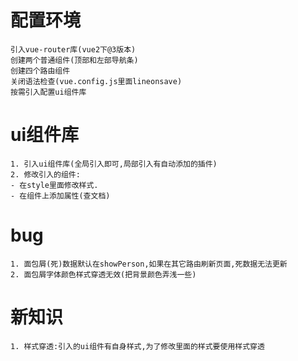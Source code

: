 # 配置环境
```
引入vue-router库(vue2下@3版本)
创建两个普通组件(顶部和左部导航条)
创建四个路由组件
关闭语法检查(vue.config.js里面lineonsave)
按需引入配置ui组件库

```

# ui组件库
```
1. 引入ui组件库(全局引入即可,局部引入有自动添加的插件)
2. 修改引入的组件:
- 在style里面修改样式.  
- 在组件上添加属性(查文档)

```

# bug
```
1. 面包屑(死)数据默认在showPerson,如果在其它路由刷新页面,死数据无法更新
2. 面包屑字体颜色样式穿透无效(把背景颜色弄浅一些)
```
# 新知识
```
1. 样式穿透:引入的ui组件有自身样式,为了修改里面的样式要使用样式穿透
```